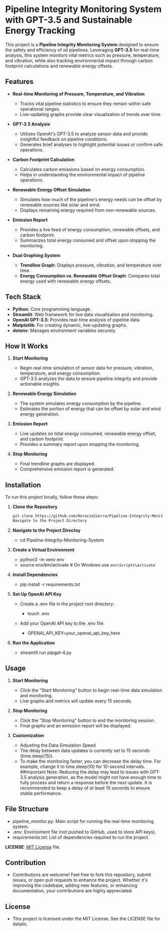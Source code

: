 # Pipeline Integrity Monitoring System with GPT-3.5 and Sustainable Energy Tracking
This project is a **Pipeline Integrity Monitoring System** designed to ensure the safety and efficiency of oil pipelines. Leveraging **GPT-3.5** for real-time analysis, this system monitors vital metrics such as pressure, temperature, and vibration, while also tracking environmental impact through carbon footprint calculations and renewable energy offsets.

## Features

- **Real-time Monitoring of Pressure, Temperature, and Vibration**
  - Tracks vital pipeline statistics to ensure they remain within safe operational ranges.
  - Live-updating graphs provide clear visualization of trends over time.

- **GPT-3.5 Analysis**
  - Utilizes OpenAI's GPT-3.5 to analyze sensor data and provide insightful feedback on pipeline conditions.
  - Generates brief analyses to highlight potential issues or confirm safe operations.

- **Carbon Footprint Calculation**
  - Calculates carbon emissions based on energy consumption.
  - Helps in understanding the environmental impact of pipeline operations.

- **Renewable Energy Offset Simulation**
  - Simulates how much of the pipeline's energy needs can be offset by renewable sources like solar and wind.
  - Displays remaining energy required from non-renewable sources.

- **Emission Report**
  - Provides a live feed of energy consumption, renewable offsets, and carbon footprint.
  - Summarizes total energy consumed and offset upon stopping the monitoring.

- **Dual Graphing System**
  - **Trendline Graph**: Displays pressure, vibration, and temperature over time.
  - **Energy Consumption vs. Renewable Offset Graph**: Compares total energy used with renewable energy offsets.

## Tech Stack

- **Python**: Core programming language.
- **Streamlit**: Web framework for live data visualization and monitoring.
- **OpenAI GPT-3.5**: Provides real-time analysis of pipeline data.
- **Matplotlib**: For creating dynamic, live-updating graphs.
- **dotenv**: Manages environment variables securely.

## How It Works

1. **Start Monitoring**
   - Begin real-time simulation of sensor data for pressure, vibration, temperature, and energy consumption.
   - GPT-3.5 analyzes the data to ensure pipeline integrity and provide actionable insights.

2. **Renewable Energy Simulation**
   - The system simulates energy consumption by the pipeline.
   - Estimates the portion of energy that can be offset by solar and wind energy generation.

3. **Emission Report**
   - Live updates on total energy consumed, renewable energy offset, and carbon footprint.
   - Provides a summary report upon stopping the monitoring.

4. **Stop Monitoring**
   - Final trendline graphs are displayed.
   - Comprehensive emission report is generated.

## Installation

To run this project locally, follow these steps:

1. **Clone the Repository**

   ```bash
   git clone https://github.com/HoracioSierra/Pipeline-Integrity-Monitoring-System.git
   Navigate to the Project Directory

2. **Navigate to the Project Directoy**
   
   - cd Pipeline-Integrity-Monitoring-System
   
3. **Create a Virtual Environment**

   - python3 -m venv env
   - source env/bin/activate   # On Windows use `env\Scripts\activate`
   
4. **Install Dependencies**

   - pip install -r requirements.txt
   
5. **Set Up OpenAI API Key**

   * Create a .env file in the project root directory:
   
     - touch .env
   * Add your OpenAI API key to the .env file:
     
     - OPENAI_API_KEY=your_openai_api_key_here

6. **Run the Application**
    - streamlit run pipgpt-4.py
      
## Usage

1. **Start Monitoring**
   - Click the "Start Monitoring" button to begin real-time data simulation and monitoring.
   - Live graphs and metrics will update every 15 seconds.

2. **Stop Monitoring**
    - Click the "Stop Monitoring" button to end the monitoring session.
    - Final graphs and an emission report will be displayed.
      
3. **Customization**
    - Adjusting the Data Simulation Speed
    - The delay between data updates is currently set to 15 seconds (time.sleep(15)).
    - To make the monitoring faster, you can decrease the delay time. For example, change it to time.sleep(10) for 10-second intervals.
   ##Important Note: Reducing the delay may lead to issues with GPT-3.5 analysis generation, as the model might not have enough time to fully process and return a response before the next update. It is recommended to keep a delay of at least 10 seconds to ensure stable performance.

## File Structure
 - pipeline_monitor.py: Main script for running the real-time monitoring system.
 - .env: Environment file (not pushed to GitHub, used to store API keys).
 - requirements.txt: List of dependencies required to run the project.
 
**LICENSE**: [MIT License](LICENSE) file.

## Contribution
  - Contributions are welcome! Feel free to fork this repository, submit issues, or open pull requests to enhance the project. Whether it's improving the codebase, adding new features, or enhancing documentation, your contributions are highly appreciated.

## License
  - This project is licensed under the MIT License. See the LICENSE file for details.
